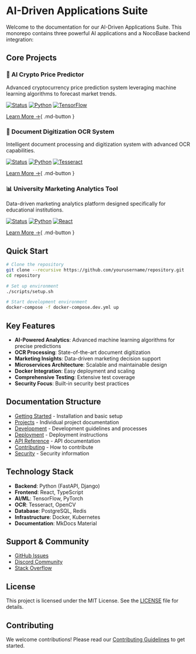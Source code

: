 # AI-Driven Applications Suite

Welcome to the documentation for our AI-Driven Applications Suite. This monorepo contains three powerful AI applications and a NocoBase backend integration:

## Core Projects

### 🤖 AI Crypto Price Predictor

Advanced cryptocurrency price prediction system leveraging machine learning algorithms to forecast market trends.

[![Status](https://img.shields.io/badge/status-active-success.svg)]()
[![Python](https://img.shields.io/badge/python-3.9-blue.svg)]()
[![TensorFlow](https://img.shields.io/badge/tensorflow-2.x-orange.svg)]()

[Learn More →](projects/crypto-predictor/overview.md){ .md-button }

### 📄 Document Digitization OCR System

Intelligent document processing and digitization system with advanced OCR capabilities.

[![Status](https://img.shields.io/badge/status-active-success.svg)]()
[![Python](https://img.shields.io/badge/python-3.9-blue.svg)]()
[![Tesseract](https://img.shields.io/badge/tesseract-5.x-green.svg)]()

[Learn More →](projects/ocr-system/overview.md){ .md-button }

### 📊 University Marketing Analytics Tool

Data-driven marketing analytics platform designed specifically for educational institutions.

[![Status](https://img.shields.io/badge/status-active-success.svg)]()
[![Python](https://img.shields.io/badge/python-3.9-blue.svg)]()
[![React](https://img.shields.io/badge/react-18.x-blue.svg)]()

[Learn More →](projects/marketing-analytics/overview.md){ .md-button }

## Quick Start

```bash
# Clone the repository
git clone --recursive https://github.com/yourusername/repository.git
cd repository

# Set up environment
./scripts/setup.sh

# Start development environment
docker-compose -f docker-compose.dev.yml up
```

## Key Features

- **AI-Powered Analytics**: Advanced machine learning algorithms for precise predictions
- **OCR Processing**: State-of-the-art document digitization
- **Marketing Insights**: Data-driven marketing decision support
- **Microservices Architecture**: Scalable and maintainable design
- **Docker Integration**: Easy deployment and scaling
- **Comprehensive Testing**: Extensive test coverage
- **Security Focus**: Built-in security best practices

## Documentation Structure

- [Getting Started](getting-started/installation.md) - Installation and basic setup
- [Projects](projects/crypto-predictor/overview.md) - Individual project documentation
- [Development](development/setup.md) - Development guidelines and processes
- [Deployment](deployment/requirements.md) - Deployment instructions
- [API Reference](api/authentication.md) - API documentation
- [Contributing](contributing/guidelines.md) - How to contribute
- [Security](security/overview.md) - Security information

## Technology Stack

- **Backend**: Python (FastAPI, Django)
- **Frontend**: React, TypeScript
- **AI/ML**: TensorFlow, PyTorch
- **OCR**: Tesseract, OpenCV
- **Database**: PostgreSQL, Redis
- **Infrastructure**: Docker, Kubernetes
- **Documentation**: MkDocs Material

## Support & Community

- [GitHub Issues](https://github.com/yourusername/repository/issues)
- [Discord Community](https://discord.gg/yourinvite)
- [Stack Overflow](https://stackoverflow.com/questions/tagged/your-project)

## License

This project is licensed under the MIT License. See the [LICENSE](https://github.com/yourusername/repository/blob/main/LICENSE) file for details.

## Contributing

We welcome contributions! Please read our [Contributing Guidelines](contributing/guidelines.md) to get started.
